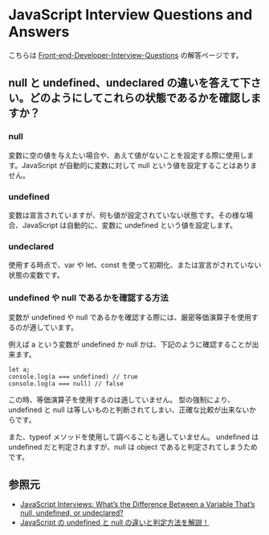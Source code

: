 # JavaScript Interview Questions and Answers

こちらは [Front-end-Developer-Interview-Questions](https://h5bp.org/Front-end-Developer-Interview-Questions/questions/javascript-questions/) の解答ページです。

## null と undefined、undeclared の違いを答えて下さい。どのようにしてこれらの状態であるかを確認しますか？

### null

変数に空の値を与えたい場合や、あえて値がないことを設定する際に使用します。JavaScript が自動的に変数に対して null という値を設定することはありません。

### undefined

変数は宣言されていますが、何も値が設定されていない状態です。その様な場合、JavaScript は自動的に、変数に undefined という値を設定します。

### undeclared

使用する時点で、var や let、const を使って初期化、または宣言がされていない状態の変数です。

### undefined や null であるかを確認する方法

変数が undefined や null であるかを確認する際には、厳密等価演算子を使用するのが適しています。

例えば a という変数が undefined か null かは、下記のように確認することが出来ます。

```
let a;
console.log(a === undefined) // true
console.log(a === null) // false
```

この時、等価演算子を使用するのは適していません。
型の強制により、undefined と null は等しいものと判断されてしまい、正確な比較が出来ないからです。

また、typeof メソッドを使用して調べることも適していません。
undefined は undefined だと判定されますが、null は object であると判定されてしまうためです。

## 参照元

- [JavaScript Interviews: What’s the Difference Between a Variable That’s null, undefined, or undeclared?](https://betterprogramming.pub/javascript-interviews-whats-the-difference-between-a-variable-that-s-null-undefined-or-cb1c8f41e6c3)
- [JavaScript の undefined と null の違いと判定方法を解説！](https://qumeru.com/magazine/105)

